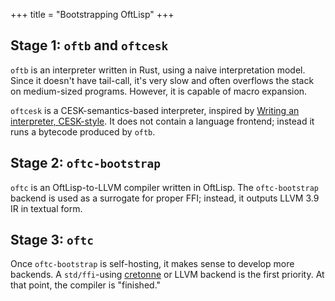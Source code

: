 +++
title = "Bootstrapping OftLisp"
+++

## Stage 1: `oftb` and `oftcesk`

`oftb` is an interpreter written in Rust, using a naive interpretation model.
Since it doesn't have tail-call, it's very slow and often overflows the stack on medium-sized programs.
However, it is capable of macro expansion.

`oftcesk` is a CESK-semantics-based interpreter, inspired by [Writing an interpreter, CESK-style](http://matt.might.net/articles/cesk-machines/).
It does not contain a language frontend; instead it runs a bytecode produced by `oftb`.

## Stage 2: `oftc-bootstrap`

`oftc` is an OftLisp-to-LLVM compiler written in OftLisp.
The `oftc-bootstrap` backend is used as a surrogate for proper FFI; instead, it outputs LLVM 3.9 IR in textual form.

## Stage 3: `oftc`

Once `oftc-bootstrap` is self-hosting, it makes sense to develop more backends.
A `std/ffi`-using [cretonne](https://github.com/stoklund/cretonne) or LLVM backend is the first priority.
At that point, the compiler is "finished."
